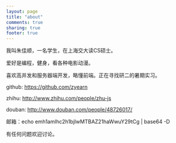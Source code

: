 ```yaml
---
layout: page
title: "about"
comments: true
sharing: true
footer: true
---
```


我叫朱佳顺，一名学生，在上海交大读CS硕士。

爱好是编程，健身，看各种电影动漫。

喜欢高并发和服务器端开发，略懂前端。正在寻找研二的暑期实习。

github: https://github.com/zyearn

zhihu: http://www.zhihu.com/people/zhu-js

douban: http://www.douban.com/people/48726017/

邮箱：echo emh1amlhc2h1bjIwMTBAZ21haWwuY29tCg | base64 -D

有任何问题欢迎讨论。

